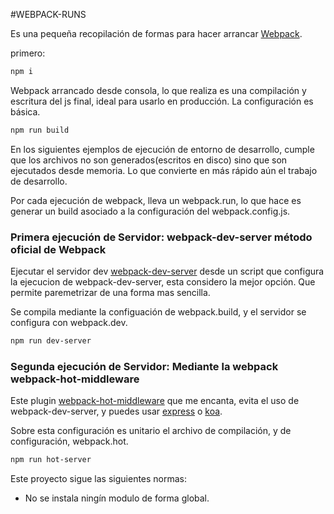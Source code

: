 #WEBPACK-RUNS

Es una pequeña recopilación de formas para hacer arrancar [Webpack](webpack.github.io).

primero:
```bash
npm i
```


Webpack arrancado desde consola, lo que realiza es una compilación y escritura del js final, ideal para usarlo en producción.
La configuración es básica.

```bash
npm run build
```

En los siguientes ejemplos de ejecución de entorno de desarrollo, cumple que los archivos no son generados(escritos en disco) sino que son ejecutados desde memoria. Lo que convierte en más rápido aún el trabajo de desarrollo.

Por cada ejecución de webpack, lleva un webpack.run, lo que hace es generar un build asociado a la configuración del webpack.config.js.

### Primera ejecución de Servidor: webpack-dev-server método oficial de Webpack
Ejecutar el servidor dev [webpack-dev-server](http://webpack.github.io/docs/webpack-dev-server.html) desde un script que configura la ejecucion de webpack-dev-server, esta considero la mejor opción. Que permite paremetrizar de una forma mas sencilla.

Se compila mediante la configuación de webpack.build, y el servidor se configura con webpack.dev.


```bash
npm run dev-server
```
### Segunda ejecución de Servidor: Mediante la webpack webpack-hot-middleware

Este plugin [webpack-hot-middleware](https://github.com/glenjamin/webpack-hot-middleware) que me encanta, evita el uso de webpack-dev-server, y puedes usar [express](http://expressjs.com/es/) o [koa](http://koajs.com/).

Sobre esta configuración es unitario el archivo de compilación, y de configuración, webpack.hot.

```bash
npm run hot-server
```


Este proyecto sigue las siguientes normas:

- No se instala ningín modulo de forma global.
